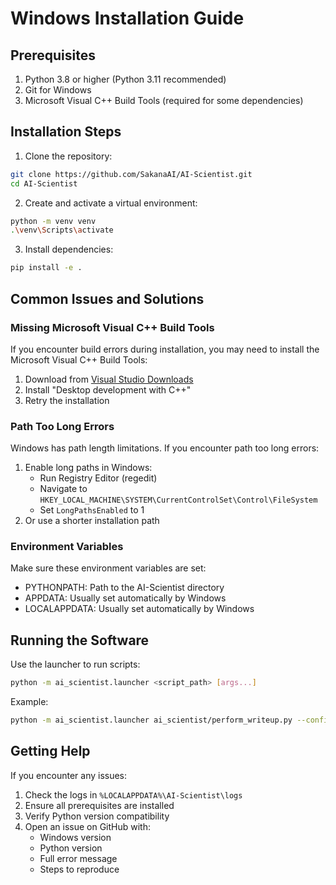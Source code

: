 # Windows Installation Guide

## Prerequisites

1. Python 3.8 or higher (Python 3.11 recommended)
2. Git for Windows
3. Microsoft Visual C++ Build Tools (required for some dependencies)

## Installation Steps

1. Clone the repository:
```bash
git clone https://github.com/SakanaAI/AI-Scientist.git
cd AI-Scientist
```

2. Create and activate a virtual environment:
```bash
python -m venv venv
.\venv\Scripts\activate
```

3. Install dependencies:
```bash
pip install -e .
```

## Common Issues and Solutions

### Missing Microsoft Visual C++ Build Tools
If you encounter build errors during installation, you may need to install the Microsoft Visual C++ Build Tools:
1. Download from [Visual Studio Downloads](https://visualstudio.microsoft.com/visual-cpp-build-tools/)
2. Install "Desktop development with C++"
3. Retry the installation

### Path Too Long Errors
Windows has path length limitations. If you encounter path too long errors:
1. Enable long paths in Windows:
   - Run Registry Editor (regedit)
   - Navigate to `HKEY_LOCAL_MACHINE\SYSTEM\CurrentControlSet\Control\FileSystem`
   - Set `LongPathsEnabled` to 1
2. Or use a shorter installation path

### Environment Variables
Make sure these environment variables are set:
- PYTHONPATH: Path to the AI-Scientist directory
- APPDATA: Usually set automatically by Windows
- LOCALAPPDATA: Usually set automatically by Windows

## Running the Software

Use the launcher to run scripts:
```bash
python -m ai_scientist.launcher <script_path> [args...]
```

Example:
```bash
python -m ai_scientist.launcher ai_scientist/perform_writeup.py --config config.json
```

## Getting Help


If you encounter any issues:
1. Check the logs in `%LOCALAPPDATA%\AI-Scientist\logs`
2. Ensure all prerequisites are installed
3. Verify Python version compatibility
4. Open an issue on GitHub with:
   - Windows version
   - Python version
   - Full error message
   - Steps to reproduce
